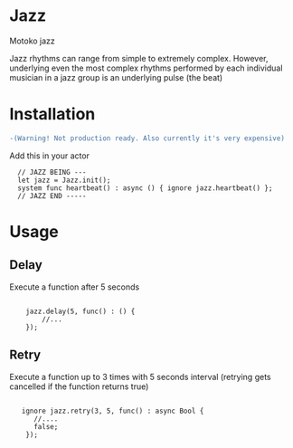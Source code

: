 # Jazz
Motoko jazz

Jazz rhythms can range from simple to extremely complex. However, underlying even the most complex rhythms performed by each individual musician in a jazz group is an underlying pulse (the beat)

# Installation 
```diff
-(Warning! Not production ready. Also currently it's very expensive)
```

Add this in your actor
```mo
  // JAZZ BEING ---
  let jazz = Jazz.init();
  system func heartbeat() : async () { ignore jazz.heartbeat() };
  // JAZZ END -----
```


# Usage

## Delay
Execute a function after 5 seconds
```mo

    jazz.delay(5, func() : () {
        //...
    });
```

## Retry
Execute a function up to 3 times with 5 seconds interval (retrying gets cancelled if the function returns true)
```mo

   ignore jazz.retry(3, 5, func() : async Bool {
      //....
      false;
    });
```

